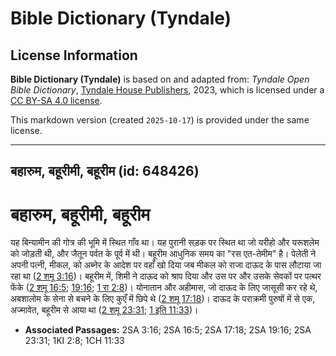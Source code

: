 # Bible Dictionary (Tyndale)

## License Information

**Bible Dictionary (Tyndale)** is based on and adapted from: _Tyndale Open Bible Dictionary_, [Tyndale House Publishers](https://tyndaleopenresources.com/), 2023, which is licensed under a [CC BY-SA 4.0 license](https://creativecommons.org/licenses/by-sa/4.0/legalcode.en).

This markdown version (created `2025-10-17`) is provided under the same license.



--------------------------------

## बहारुम, बहूरीमी, बहूरीम (id: 648426)

बहारुम, बहूरीमी, बहूरीम
=======================

यह बिन्यामीन की गोत्र की भूमि में स्थित गाँव था। यह पुरानी सड़क पर स्थित था जो यरीहो और यरूशलेम को जोड़ती थी, और जैतून पर्वत के पूर्व में थी। बहूरीम आधुनिक समय का "रस एत\-तेमीम" है। पेलेती ने अपनी पत्नी, मीकल, को अब्नेर के आदेश पर वहाँ खो दिया जब मीकल को राजा दाऊद के पास लौटाया जा रहा था ([2 शमू 3:16](https://ref.ly/2Sam3:16))। बहूरीम में, शिमी ने दाऊद को श्राप दिया और उस पर और उसके सेवकों पर पत्थर फेंके ([2 शमू 16:5](https://ref.ly/2Sam16:5); [19:16](https://ref.ly/2Sam19:16); [1 रा 2:8](https://ref.ly/1Kgs2:8))। योनातान और अहीमास, जो दाऊद के लिए जासूसी कर रहे थे, अबशालोम के सेना से बचने के लिए कुएँ में छिपे थे ([2 शमू 17:18](https://ref.ly/2Sam17:18))। दाऊद के पराक्रमी पुरुषों में से एक, अज्मावेत, बहूरीम से आया था ([2 शमू 23:31](https://ref.ly/2Sam23:31); [1 इति 11:33](https://ref.ly/1Chr11:33))।

* **Associated Passages:** 2SA 3:16; 2SA 16:5; 2SA 17:18; 2SA 19:16; 2SA 23:31; 1KI 2:8; 1CH 11:33

